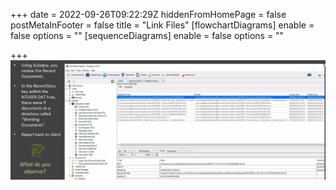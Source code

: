 +++
date = 2022-09-26T09:22:29Z
hiddenFromHomePage = false
postMetaInFooter = false
title = "Link Files"
[flowchartDiagrams]
enable = false
options = ""
[sequenceDiagrams]
enable = false
options = ""

+++
![](/uploads/snipaste_2022-09-26_19-22-25.jpg)